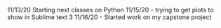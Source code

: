 11/13/20 Starting next classes on Python
11/15/20 - trying to get plots to show in Sublime text 3
11/16/20 - Started work on my capstone project